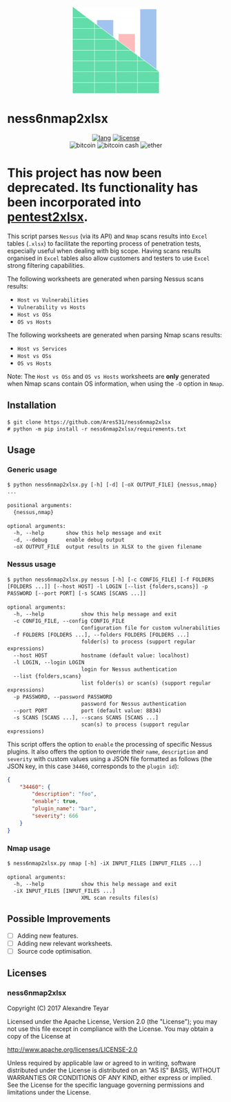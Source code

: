 <p align="center">
  <img alt="logo" src="images/ness6nmap2xlsx.png" height="200">
  <h1>
    ness6nmap2xlsx
  </h1>
  <p align="center">
      <a href="https://www.python.org"><img alt="lang" src="https://img.shields.io/badge/Lang-Python-blue.svg"></a>
      <a href="https://opensource.org/licenses/Apache-2.0"><img alt="license" src="https://img.shields.io/badge/License-Apache%202.0-red.svg"></a>
      <br>
      <img alt="bitcoin" src="https://img.shields.io/badge/Bitcoin-15aFaQaW9cxa4tRocax349JJ7RKyj7YV1p-yellow.svg">
      <img alt="bitcoin cash" src="https://img.shields.io/badge/Bitcoin%20Cash-qqez5ed5wjpwq9znyuhd2hdg86nquqpjcgkm3t8mg3-yellow.svg">
      <img alt="ether" src="https://img.shields.io/badge/Ether-0x70bC178EC44500C17B554E62BC31EA2B6251f64B-yellow.svg">
  </p>
</p>

# This project has now been deprecated. Its functionality has been incorporated into [pentest2xlsx](https://github.com/AresS31/pentest2xlsx).

This script parses `Nessus` (via its API) and `Nmap` scans results into `Excel` tables (`.xlsx`) to facilitate the reporting process of penetration tests, especially useful when dealing with big scope. Having scans results organised in `Excel` tables also allow customers and testers to use `Excel` strong filtering capabilities.

The following worksheets are generated when parsing Nessus scans results:
* `Host vs Vulnerabilities`
* `Vulnerability vs Hosts`
* `Host vs OSs`
* `OS vs Hosts`

The following worksheets are generated when parsing Nmap scans results:
* `Host vs Services`
* `Host vs OSs`
* `OS vs Hosts`

Note: The `Host vs OSs` and `OS vs Hosts` worksheets are **only** generated when Nmap scans contain OS information, when using the `-O` option in `Nmap`.

## Installation
```
$ git clone https://github.com/AresS31/ness6nmap2xlsx
# python -m pip install -r ness6nmap2xlsx/requirements.txt
```

## Usage
### Generic usage
```
$ python ness6nmap2xlsx.py [-h] [-d] [-oX OUTPUT_FILE] {nessus,nmap} ...

positional arguments:
  {nessus,nmap}

optional arguments:
  -h, --help       show this help message and exit
  -d, --debug      enable debug output
  -oX OUTPUT_FILE  output results in XLSX to the given filename
```

### Nessus usage
```
$ python ness6nmap2xlsx.py nessus [-h] [-c CONFIG_FILE] [-f FOLDERS [FOLDERS ...]] [--host HOST] -l LOGIN [--list {folders,scans}] -p PASSWORD [--port PORT] [-s SCANS [SCANS ...]]

optional arguments:
  -h, --help            show this help message and exit
  -c CONFIG_FILE, --config CONFIG_FILE
                        Configuration file for custom vulnerabilities
  -f FOLDERS [FOLDERS ...], --folders FOLDERS [FOLDERS ...]
                        folder(s) to process (support regular expressions)
  --host HOST           hostname (default value: localhost)
  -l LOGIN, --login LOGIN
                        login for Nessus authentication
  --list {folders,scans}
                        list folder(s) or scan(s) (support regular expressions)
  -p PASSWORD, --password PASSWORD
                        password for Nessus authentication
  --port PORT           port (default value: 8834)
  -s SCANS [SCANS ...], --scans SCANS [SCANS ...]
                        scan(s) to process (support regular expressions)
```

This script offers the option to `enable` the processing of specific Nessus plugins. It also offers the option to override their `name`, `description` and `severity` with custom values using a JSON file formatted as follows (the JSON key, in this case `34460`, corresponds to the `plugin id`):
```json
{
    "34460": {
        "description": "foo",
        "enable": true,
        "plugin_name": "bar",
        "severity": 666
    }
} 
```

### Nmap usage
```
$ ness6nmap2xlsx.py nmap [-h] -iX INPUT_FILES [INPUT_FILES ...]

optional arguments:
  -h, --help            show this help message and exit
  -iX INPUT_FILES [INPUT_FILES ...]
                        XML scan results files(s)
```

## Possible Improvements
- [ ] Adding new features.
- [ ] Adding new relevant worksheets.
- [ ] Source code optimisation.

## Licenses
### ness6nmap2xlsx
Copyright (C) 2017 Alexandre Teyar

Licensed under the Apache License, Version 2.0 (the "License");
you may not use this file except in compliance with the License.
You may obtain a copy of the License at

  <http://www.apache.org/licenses/LICENSE-2.0>

Unless required by applicable law or agreed to in writing, software
distributed under the License is distributed on an "AS IS" BASIS,
WITHOUT WARRANTIES OR CONDITIONS OF ANY KIND, either express or implied.
See the License for the specific language governing permissions and
limitations under the License. 
